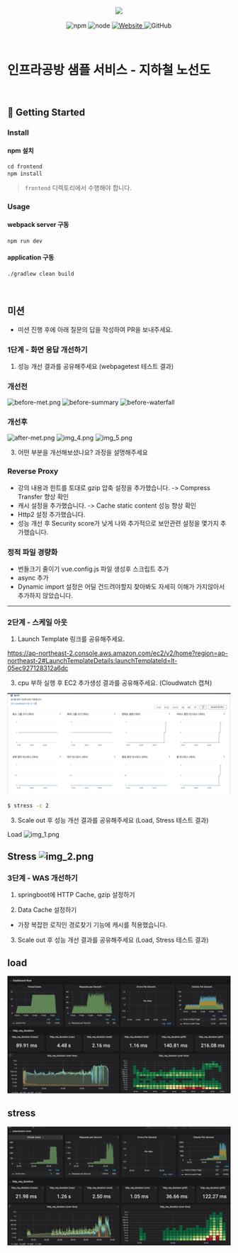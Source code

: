 <p align="center">
    <img width="200px;" src="https://raw.githubusercontent.com/woowacourse/atdd-subway-admin-frontend/master/images/main_logo.png"/>
</p>
<p align="center">
  <img alt="npm" src="https://img.shields.io/badge/npm-%3E%3D%205.5.0-blue">
  <img alt="node" src="https://img.shields.io/badge/node-%3E%3D%209.3.0-blue">
  <a href="https://edu.nextstep.camp/c/R89PYi5H" alt="nextstep atdd">
    <img alt="Website" src="https://img.shields.io/website?url=https%3A%2F%2Fedu.nextstep.camp%2Fc%2FR89PYi5H">
  </a>
  <img alt="GitHub" src="https://img.shields.io/github/license/next-step/atdd-subway-service">
</p>

<br>

# 인프라공방 샘플 서비스 - 지하철 노선도

<br>

## 🚀 Getting Started

### Install
#### npm 설치
```
cd frontend
npm install
```
> `frontend` 디렉토리에서 수행해야 합니다.

### Usage
#### webpack server 구동
```
npm run dev
```
#### application 구동
```
./gradlew clean build
```
<br>

## 미션

* 미션 진행 후에 아래 질문의 답을 작성하여 PR을 보내주세요.


### 1단계 - 화면 응답 개선하기
1. 성능 개선 결과를 공유해주세요 (webpagetest 테스트 결과)

### 개선전
![before-met.png](before-met.png)
![before-summary](before-summary.png)
![before-waterfall](before-waterfall.png)
### 개선후
![after-met.png](after-met.png)
![img_4.png](after-summary.png)
![img_5.png](after-waterfall.png)

3. 어떤 부분을 개선해보셨나요? 과정을 설명해주세요
### Reverse Proxy
- 강의 내용과 힌트를 토대로 gzip 압축 설정을 추가했습니다. -> Compress Transfer 향상 확인
- 캐시 설정을 추가했습니다. -> Cache static content 성능 향상 확인
- Http2 설정 추가했습니다.
- 성능 개선 후 Security score가 낮게 나와 추가적으로 보안관련 설정을 몇가지 추가했습니다.

### 정적 파일 경량화
- 번들크기 줄이기 vue.config.js 파일 생성후 스크립트 추가
- async 추가
- Dynamic import 설정은 어딜 건드려야할지 찾아봐도 자세히 이해가 가지않아서 추가하지 않았습니다.

---

### 2단계 - 스케일 아웃

1. Launch Template 링크를 공유해주세요.

https://ap-northeast-2.console.aws.amazon.com/ec2/v2/home?region=ap-northeast-2#LaunchTemplateDetails:launchTemplateId=lt-05ec927128312a6dc

3. cpu 부하 실행 후 EC2 추가생성 결과를 공유해주세요. (Cloudwatch 캡쳐)

![img.png](img.png)

```sh
$ stress -c 2
```

3. Scale out 후 성능 개선 결과를 공유해주세요 (Load, Stress 테스트 결과)

Load
![img_1.png](Load.png)

Stress
![img_2.png](Stress.png)
---

### 3단계 - WAS 개선하기

1. springboot에 HTTP Cache, gzip 설정하기

2. Data Cache 설정하기
 - 가장 복잡한 로직인 경로찾기 기능에 캐시를 적용했습니다.

3. Scale out 후 성능 개선 결과를 공유해주세요 (Load, Stress 테스트 결과)

## load
![img_2.png](img_2.png)

## stress
![img_3.png](img_3.png)